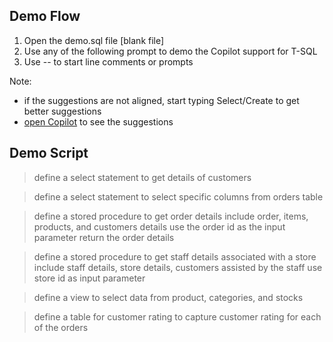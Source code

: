 
## Demo Flow

1. Open the demo.sql file [blank file]
2. Use any of the following prompt to demo the Copilot support for T-SQL
3. Use -- to start line comments or prompts

Note: 
- if the suggestions are not aligned, start typing Select/Create to get better suggestions
- [open Copilot](https://docs.github.com/en/copilot/getting-started-with-github-copilot/getting-started-with-github-copilot-in-visual-studio-code#seeing-multiple-suggestions-in-a-new-tab) to see the suggestions

## Demo Script

> define a select statement to get details of customers

> define a select statement to select specific columns from orders table

> define a stored procedure to get order details
  include order, items, products, and customers details
  use the order id as the input parameter
  return the order details


> define a stored procedure to get staff details associated with a store
  include staff details, store details, customers assisted by the staff
  use store id as input parameter

> define a view to select data from product, categories, and stocks

> define a table for customer rating to capture customer rating for each of the orders

